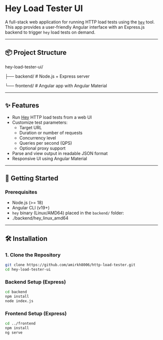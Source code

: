 # Hey Load Tester UI

A full-stack web application for running HTTP load tests using the [`hey`](https://github.com/rakyll/hey) tool. This app provides a user-friendly Angular interface with an Express.js backend to trigger `hey` load tests on demand.

---

## 📦 Project Structure

hey-load-tester-ui/

├── backend/ # Node.js + Express server

└── frontend/ # Angular app with Angular Material


---

## ✨ Features

- Run [Hey](https://github.com/rakyll/hey) HTTP load tests from a web UI
- Customize test parameters:
  - Target URL
  - Duration or number of requests
  - Concurrency level
  - Queries per second (QPS)
  - Optional proxy support
- Parse and view output in readable JSON format
- Responsive UI using Angular Material

---

## 🚀 Getting Started

### Prerequisites

- Node.js (>= 18)
- Angular CLI (v19+)
- `hey` binary (Linux/AMD64) placed in the `backend/` folder:
- ./backend/hey_linux_amd64


---

## 🛠 Installation

### 1. Clone the Repository

```bash
git clone https://github.com/amirkh8006/http-load-tester.git
cd hey-load-tester-ui
```

###  Backend Setup (Express)
```bash
cd backend
npm install
node index.js
```

###  Frontend Setup (Express)
```bash
cd ../frontend
npm install
ng serve
```

